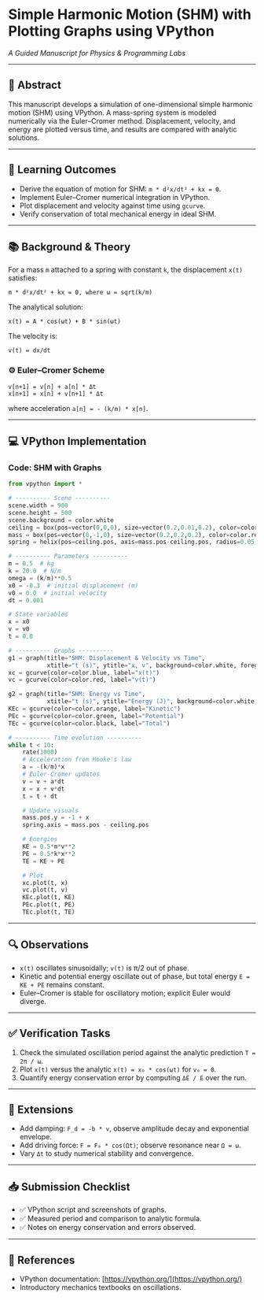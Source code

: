 # Simple Harmonic Motion (SHM) with Plotting Graphs using VPython

*A Guided Manuscript for Physics & Programming Labs*

---

## 🧠 Abstract

This manuscript develops a simulation of one-dimensional simple harmonic motion (SHM) using VPython. A mass-spring system is modeled numerically via the Euler–Cromer method. Displacement, velocity, and energy are plotted versus time, and results are compared with analytic solutions.

---

## 🎯 Learning Outcomes

- Derive the equation of motion for SHM: `m * d²x/dt² + kx = 0`.
- Implement Euler–Cromer numerical integration in VPython.
- Plot displacement and velocity against time using `gcurve`.
- Verify conservation of total mechanical energy in ideal SHM.

---

## 📚 Background & Theory

For a mass `m` attached to a spring with constant `k`, the displacement `x(t)` satisfies:

```
m * d²x/dt² + kx = 0, where ω = sqrt(k/m)
```

The analytical solution:

```
x(t) = A * cos(ωt) + B * sin(ωt)
```

The velocity is:

```
v(t) = dx/dt
```

### ⚙️ Euler–Cromer Scheme

```
v[n+1] = v[n] + a[n] * Δt
x[n+1] = x[n] + v[n+1] * Δt
```

where acceleration `a[n] = - (k/m) * x[n]`.

---

## 💻 VPython Implementation

### Code: SHM with Graphs

```python
from vpython import *

# ---------- Scene ----------
scene.width = 900
scene.height = 500
scene.background = color.white
ceiling = box(pos=vector(0,0,0), size=vector(0.2,0.01,0.2), color=color.gray(0.8))
mass = box(pos=vector(0,-1,0), size=vector(0.2,0.2,0.2), color=color.red)
spring = helix(pos=ceiling.pos, axis=mass.pos-ceiling.pos, radius=0.05, coils=15)

# ---------- Parameters ----------
m = 0.5  # kg
k = 20.0  # N/m
omega = (k/m)**0.5
x0 = -0.3  # initial displacement (m)
v0 = 0.0  # initial velocity
dt = 0.001

# State variables
x = x0
v = v0
t = 0.0

# ---------- Graphs ----------
g1 = graph(title="SHM: Displacement & Velocity vs Time",
           xtitle="t (s)", ytitle="x, v", background=color.white, foreground=color.black)
xc = gcurve(color=color.blue, label="x(t)")
vc = gcurve(color=color.red, label="v(t)")

g2 = graph(title="SHM: Energy vs Time",
           xtitle="t (s)", ytitle="Energy (J)", background=color.white, foreground=color.black)
KEc = gcurve(color=color.orange, label="Kinetic")
PEc = gcurve(color=color.green, label="Potential")
TEc = gcurve(color=color.black, label="Total")

# ---------- Time evolution ----------
while t < 10:
    rate(1000)
    # Acceleration from Hooke's law
    a = -(k/m)*x
    # Euler-Cromer updates
    v = v + a*dt
    x = x + v*dt
    t = t + dt

    # Update visuals
    mass.pos.y = -1 + x
    spring.axis = mass.pos - ceiling.pos

    # Energies
    KE = 0.5*m*v**2
    PE = 0.5*k*x**2
    TE = KE + PE

    # Plot
    xc.plot(t, x)
    vc.plot(t, v)
    KEc.plot(t, KE)
    PEc.plot(t, PE)
    TEc.plot(t, TE)
```

---

## 🔍 Observations

- `x(t)` oscillates sinusoidally; `v(t)` is π/2 out of phase.
- Kinetic and potential energy oscillate out of phase, but total energy `E = KE + PE` remains constant.
- Euler–Cromer is stable for oscillatory motion; explicit Euler would diverge.

---

## ✅ Verification Tasks

1. Check the simulated oscillation period against the analytic prediction `T = 2π / ω`.
2. Plot `x(t)` versus the analytic `x(t) = x₀ * cos(ωt)` for `v₀ = 0`.
3. Quantify energy conservation error by computing `ΔE / E` over the run.

---

## 🧪 Extensions

- Add damping: `F_d = -b * v`, observe amplitude decay and exponential envelope.
- Add driving force: `F = F₀ * cos(Ωt)`; observe resonance near `Ω = ω`.
- Vary `Δt` to study numerical stability and convergence.

---

## 📥 Submission Checklist

- ✅ VPython script and screenshots of graphs.
- ✅ Measured period and comparison to analytic formula.
- ✅ Notes on energy conservation and errors observed.

---

## 🔗 References

- VPython documentation: [https://vpython.org/](https://vpython.org/)
- Introductory mechanics textbooks on oscillations.
